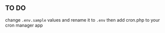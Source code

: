 ## TO DO
change `.env.sample` values and rename it to `.env`
then add cron.php to your cron manager app
